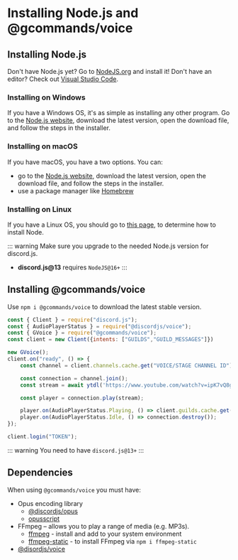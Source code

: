 # Installing Node.js and @gcommands/voice

## Installing Node.js

Don't have Node.js yet? Go to [NodeJS.org](https://nodejs.org) and install it!
Don't have an editor? Check out [Visual Studio Code](https://code.visualstudio.com).

### Installing on Windows

If you have a Windows OS, it's as simple as installing any other program. Go to the [Node.js website](https://nodejs.org), download the latest version, open the download file, and follow the steps in the installer.

### Installing on macOS

If you have macOS, you have a two options. You can:

- go to the [Node.js website](https://nodejs.org), download the latest version, open the download file, and follow the steps in the installer.
- use a package manager like [Homebrew](https://brew.sh)

### Installing on Linux

If you have a Linux OS, you should go to [this page](https://nodejs.org/en/download/package-manager/), to determine how to install Node.

::: warning
Make sure you upgrade to the needed Node.js version for discord.js.

- **discord.js@13** requires `NodeJS@16+`
  :::

## Installing @gcommands/voice

Use `npm i @gcommands/voice` to download the latest stable version.  

```js
const { Client } = require("discord.js");
const { AudioPlayerStatus } = require("@discordjs/voice");
const { GVoice } = require("@gcommands/voice");
const client = new Client({intents: ["GUILDS","GUILD_MESSAGES"]})

new GVoice();
client.on("ready", () => {
    const channel = client.channels.cache.get("VOICE/STAGE CHANNEL ID");

    const connection = channel.join();
    const stream = await ytdl('https://www.youtube.com/watch?v=ipK7vQ8gEZw', { filter: 'audioonly' });

    const player = connection.play(stream);

    player.on(AudioPlayerStatus.Playing, () => client.guilds.cache.get("747526604116459691").me.voice.setSuppressed(false));
    player.on(AudioPlayerStatus.Idle, () => connection.destroy());
});

client.login("TOKEN");
```

::: warning
You need to have `discord.js@13+`
:::

## Dependencies

When using `@gcommands/voice` you must have:
- Opus encoding library 
  - [@discordjs/opus](https://github.com/discordjs/opus)
  - [opusscript](https://github.com/abalabahaha/opusscript/)
- FFmpeg – allows you to play a range of media (e.g. MP3s).
  - [ffmpeg](https://ffmpeg.org/) - install and add to your system environment
  - [ffmpeg-static](https://www.npmjs.com/package/ffmpeg-static) - to install FFmpeg via `npm i ffmpeg-static`
- [@disordjs/voice](https://npmjs.org/@discordjs/voice)
